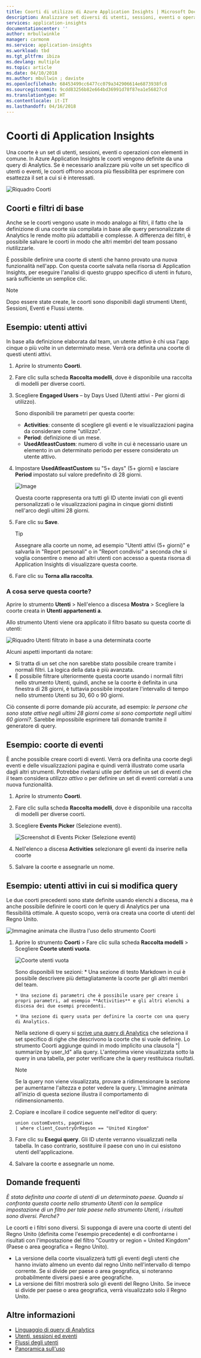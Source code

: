 ```yaml
---
title: Coorti di utilizzo di Azure Application Insights | Microsoft Docs
description: Analizzare set diversi di utenti, sessioni, eventi o operazioni con elementi in comune
services: application-insights
documentationcenter: ''
author: mrbullwinkle
manager: carmonm
ms.service: application-insights
ms.workload: tbd
ms.tgt_pltfrm: ibiza
ms.devlang: multiple
ms.topic: article
ms.date: 04/10/2018
ms.author: mbullwin ; daviste
ms.openlocfilehash: 68453499cc6477cc079a342906614e6873938fc8
ms.sourcegitcommit: 9cdd83256b82e664bd36991d78f87ea1e56827cd
ms.translationtype: HT
ms.contentlocale: it-IT
ms.lasthandoff: 04/16/2018
---
```

# <a name="application-insights-cohorts"></a>Coorti di Application Insights

Una coorte è un set di utenti, sessioni, eventi o operazioni con elementi in comune. In Azure Application Insights le coorti vengono definite da una query di Analytics. Se è necessario analizzare più volte un set specifico di utenti o eventi, le coorti offrono ancora più flessibilità per esprimere con esattezza il set a cui si è interessati.

![Riquadro Coorti](.\media\app-insights-usage-cohorts\001.png)

## <a name="cohorts-versus-basic-filters"></a>Coorti e filtri di base

Anche se le coorti vengono usate in modo analogo ai filtri, il fatto che la definizione di una coorte sia compilata in base alle query personalizzate di Analytics le rende molto più adattabili e complesse. A differenza dei filtri, è possibile salvare le coorti in modo che altri membri del team possano riutilizzarle.

È possibile definire una coorte di utenti che hanno provato una nuova funzionalità nell'app. Con questa coorte salvata nella risorsa di Application Insights, per eseguire l'analisi di questo gruppo specifico di utenti in futuro, sarà sufficiente un semplice clic.

> [!NOTE]
> Dopo essere state create, le coorti sono disponibili dagli strumenti Utenti, Sessioni, Eventi e Flussi utente.

## <a name="example-engaged-users"></a>Esempio: utenti attivi

In base alla definizione elaborata dal team, un utente attivo è chi usa l'app cinque o più volte in un determinato mese. Verrà ora definita una coorte di questi utenti attivi.

1. Aprire lo strumento **Coorti**.

2. Fare clic sulla scheda **Raccolta modelli**, dove è disponibile una raccolta di modelli per diverse coorti.

3. Scegliere **Engaged Users** – by Days Used (Utenti attivi - Per giorni di utilizzo).

    Sono disponibili tre parametri per questa coorte:
      * **Activities**: consente di scegliere gli eventi e le visualizzazioni pagina da considerare come "utilizzo".
      * **Period**: definizione di un mese.
      * **UsedAtleastCustom**: numero di volte in cui è necessario usare un elemento in un determinato periodo per essere considerato un utente attivo.

4. Impostare **UsedAtleastCustom** su "5+ days" (5+ giorni) e lasciare **Period** impostato sul valore predefinito di 28 giorni.

    ![Image](.\media\app-insights-usage-cohorts\003.png)

    Questa coorte rappresenta ora tutti gli ID utente inviati con gli eventi personalizzati o le visualizzazioni pagina in cinque giorni distinti nell'arco degli ultimi 28 giorni.

5. Fare clic su **Save**.

   > [!TIP]
   >  Assegnare alla coorte un nome, ad esempio "Utenti attivi (5+ giorni)" e salvarla in "Report personali" o in "Report condivisi" a seconda che si voglia consentire o meno ad altri utenti con accesso a questa risorsa di Application Insights di visualizzare questa coorte.

6. Fare clic su **Torna alla raccolta**.

### <a name="what-can-you-do-with-this-cohort"></a>A cosa serve questa coorte?

Aprire lo strumento **Utenti** > Nell'elenco a discesa **Mostra** > Scegliere la coorte creata in **Utenti appartenenti a**.

Allo strumento Utenti viene ora applicato il filtro basato su questa coorte di utenti:

![Riquadro Utenti filtrato in base a una determinata coorte](.\media\app-insights-usage-cohorts\004.png)

Alcuni aspetti importanti da notare:
   * Si tratta di un set che non sarebbe stato possibile creare tramite i normali filtri. La logica della data è più avanzata.
   * È possibile filtrare ulteriormente questa coorte usando i normali filtri nello strumento Utenti, quindi, anche se la coorte è definita in una finestra di 28 giorni, è tuttavia possibile impostare l'intervallo di tempo nello strumento Utenti su 30, 60 o 90 giorni. 

Ciò consente di porre domande più accurate, ad esempio: _le persone che sono state attive negli ultimi 28 giorni come si sono comportate negli ultimi 60 giorni?_. Sarebbe impossibile esprimere tali domande tramite il generatore di query.

## <a name="example-events-cohort"></a>Esempio: coorte di eventi

È anche possibile creare coorti di eventi. Verrà ora definita una coorte degli eventi e delle visualizzazioni pagina e quindi verrà illustrato come usarla dagli altri strumenti. Potrebbe rivelarsi utile per definire un set di eventi che il team considera _utilizzo attivo_ o per definire un set di eventi correlati a una nuova funzionalità.

1. Aprire lo strumento **Coorti**.

2. Fare clic sulla scheda **Raccolta modelli**, dove è disponibile una raccolta di modelli per diverse coorti.

3. Scegliere **Events Picker** (Selezione eventi).

    ![Screenshot di Events Picker (Selezione eventi)](.\media\app-insights-usage-cohorts\006.png)

4. Nell'elenco a discesa **Activities** selezionare gli eventi da inserire nella coorte

5. Salvare la coorte e assegnarle un nome.

## <a name="example-active-users-where-you-modify-query"></a>Esempio: utenti attivi in cui si modifica query

Le due coorti precedenti sono state definite usando elenchi a discesa, ma è anche possibile definire le coorti con le query di Analytics per una flessibilità ottimale. A questo scopo, verrà ora creata una coorte di utenti del Regno Unito.

![Immagine animata che illustra l'uso dello strumento Coorti](.\media\app-insights-usage-cohorts\cohorts0001.gif)

1. Aprire lo strumento **Coorti** > Fare clic sulla scheda **Raccolta modelli** > Scegliere **Coorte utenti vuota**.

    ![Coorte utenti vuota](.\media\app-insights-usage-cohorts\001.png)

    Sono disponibili tre sezioni:
       * Una sezione di testo Markdown in cui è possibile descrivere più dettagliatamente la coorte per gli altri membri del team.

       * Una sezione di parametri che è possibile usare per creare i propri parametri, ad esempio **Activities** e gli altri elenchi a discesa dei due esempi precedenti.

       * Una sezione di query usata per definire la coorte con una query di Analytics.

    Nella sezione di query si [scrive una query di Analytics](https://docs.loganalytics.io/index) che seleziona il set specifico di righe che descrivono la coorte che si vuole definire. Lo strumento Coorti aggiunge quindi in modo implicito una clausola "| summarize by user_Id" alla query. L'anteprima viene visualizzata sotto la query in una tabella, per poter verificare che la query restituisca risultati.

    > [!NOTE]
    > Se la query non viene visualizzata, provare a ridimensionare la sezione per aumentarne l'altezza e poter vedere la query. L'immagine animata all'inizio di questa sezione illustra il comportamento di ridimensionamento.

2. Copiare e incollare il codice seguente nell'editor di query:

    ```KQL
    union customEvents, pageViews
    | where client_CountryOrRegion == "United Kingdom"
    ```

3. Fare clic su **Esegui query**. Gli ID utente verranno visualizzati nella tabella. In caso contrario, sostituire il paese con uno in cui esistono utenti dell'applicazione.

4. Salvare la coorte e assegnarle un nome.

## <a name="frequently-asked-questions"></a>Domande frequenti

_È stata definita una coorte di utenti di un determinato paese. Quando si confronta questa coorte nello strumento Utenti con la semplice impostazione di un filtro per tale paese nello strumento Utenti, i risultati sono diversi. Perché?_

Le coorti e i filtri sono diversi. Si supponga di avere una coorte di utenti del Regno Unito (definita come l'esempio precedente) e di confrontarne i risultati con l'impostazione del filtro "Country or region = United Kingdom" (Paese o area geografica = Regno Unito).

* La versione della coorte visualizzerà tutti gli eventi degli utenti che hanno inviato almeno un evento dal regno Unito nell'intervallo di tempo corrente. Se si divide per paese o area geografica, si noteranno probabilmente diversi paesi e aree geografiche.
* La versione dei filtri mostrerà solo gli eventi del Regno Unito. Se invece si divide per paese o area geografica, verrà visualizzato solo il Regno Unito.

## <a name="learn-more"></a>Altre informazioni
- [Linguaggio di query di Analytics](https://go.microsoft.com/fwlink/?linkid=856587)
- [Utenti, sessioni ed eventi](app-insights-usage-segmentation.md)
- [Flussi degli utenti](app-insights-usage-flows.md)
- [Panoramica sull'uso](app-insights-usage-overview.md)
